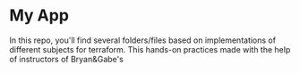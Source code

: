 # My App
In this repo, you'll find several folders/files based on implementations of different subjects for terraform.
This hands-on practices made with the help of instructors of Bryan&Gabe's  
